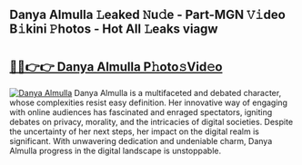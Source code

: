 ## Danya Almulla 𝙻eaked 𝙽u𝚍e - Part-MGN 𝚅𝚒deo B𝚒kini 𝙿hotos - Hot All 𝙻eaks viagw

# <h2><a href="http://ld2rpl.urlbe.top/?page=Danya+Almulla">🔗🔗👉👉 Danya Almulla P𝚑oto𝚜Vid𝚎o</a></h2>

[![Danya Almulla](https://i.imgur.com/eBuTRDB.gif)](http://ld2rpl.urlbe.top/?page=Danya+Almulla)
Danya Almulla is a multifaceted and debated character, whose complexities resist easy definition. Her innovative way of engaging with online audiences has fascinated and enraged spectators, igniting debates on privacy, morality, and the intricacies of digital societies. Despite the uncertainty of her next steps, her impact on the digital realm is significant. With unwavering dedication and undeniable charm, Danya Almulla progress in the digital landscape is unstoppable.
